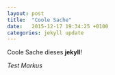```yaml
---
layout: post
title:  "Coole Sache"
date:   2015-12-17 19:34:25 +0100
categories: jekyll update
---
```


Coole Sache dieses **jekyll**!

*Test Markus*
